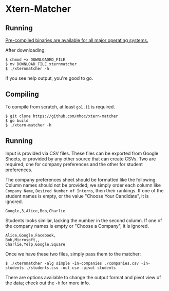 # Xtern-Matcher

## Running

[Pre-compiled binaries are available for all major operating systems.](https://github.com/mhoc/xtern-matcher/releases/latest)

After downloading:

```
$ chmod +x DOWNLOADED_FILE
$ mv DOWNLOAD_FILE xternmatcher
$ ./xternmatcher -h
```

If you see help output, you're good to go.

## Compiling

To compile from scratch, at least `go1.11` is required.

```
$ git clone https://github.com/mhoc/xtern-matcher
$ go build
$ ./xtern-matcher -h
```

## Running

Input is provided via CSV files. These files can be exported from Google Sheets, or provided by any other source that can create CSVs. Two are required; one for company preferences and the other for student preferences.

The company preferences sheet should be formatted like the following. Column names should not be provided; we simply order each column like `Company Name`, `Desired Number of Interns`, then their rankings. If one of the student names is empty, or the value "Choose Your Candidate", it is ignored.

```
Google,3,Alice,Bob,Charlie
```

Students looks similar, lacking the number in the second column. If one of the company names is empty or "Choose a Company", it is ignored.

```
Alice,Google,Facebook,
Bob,Microsoft,,
Charlie,Yelp,Google,Square
```

Once we have these two files, simply pass them to the matcher:

```
$ ./xternmatcher -alg simple -in-companies ./companies.csv -in-students ./students.csv -out csv -pivot students
```

There are options available to change the output format and pivot view of the data; check out the `-h` for more info.
